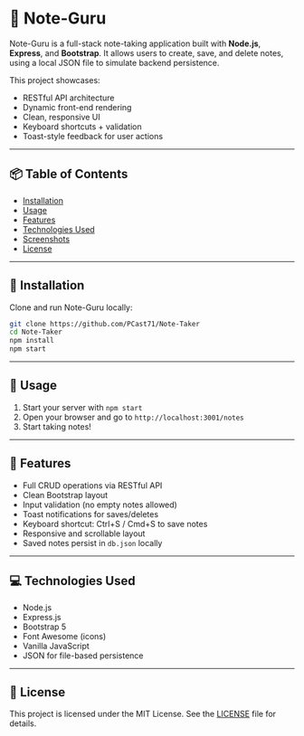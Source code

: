 # 📝 Note-Guru

Note-Guru is a full-stack note-taking application built with **Node.js**, **Express**, and **Bootstrap**. It allows users to create, save, and delete notes, using a local JSON file to simulate backend persistence.

This project showcases:

- RESTful API architecture
- Dynamic front-end rendering
- Clean, responsive UI
- Keyboard shortcuts + validation
- Toast-style feedback for user actions

---

## 📦 Table of Contents

- [Installation](#installation)
- [Usage](#usage)
- [Features](#features)
- [Technologies Used](#technologies-used)
- [Screenshots](#screenshots)
- [License](#license)

---

## 🚀 Installation

Clone and run Note-Guru locally:

```bash
git clone https://github.com/PCast71/Note-Taker
cd Note-Taker
npm install
npm start
```

---

## 📄 Usage

1. Start your server with `npm start`
2. Open your browser and go to `http://localhost:3001/notes`
3. Start taking notes!

---

## 🧠 Features

- Full CRUD operations via RESTful API
- Clean Bootstrap layout
- Input validation (no empty notes allowed)
- Toast notifications for saves/deletes
- Keyboard shortcut: Ctrl+S / Cmd+S to save notes
- Responsive and scrollable layout
- Saved notes persist in `db.json` locally

---

## 💻 Technologies Used

- Node.js
- Express.js
- Bootstrap 5
- Font Awesome (icons)
- Vanilla JavaScript
- JSON for file-based persistence

---

## 📄 License

This project is licensed under the MIT License.
See the [LICENSE](./LICENSE) file for details.
